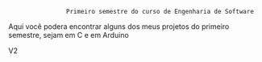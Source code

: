                     Primeiro semestre do curso de Engenharia de Software
Aqui você podera encontrar alguns dos meus projetos do primeiro semestre, sejam em C e em Arduino

V2
